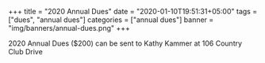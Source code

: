 +++
title = "2020 Annual Dues"
date = "2020-01-10T19:51:31+05:00"
tags = ["dues", "annual dues"]
categories = ["annual dues"]
banner = "img/banners/annual-dues.png"
+++

2020 Annual Dues ($200) can be sent to Kathy Kammer at 106 Country Club Drive
